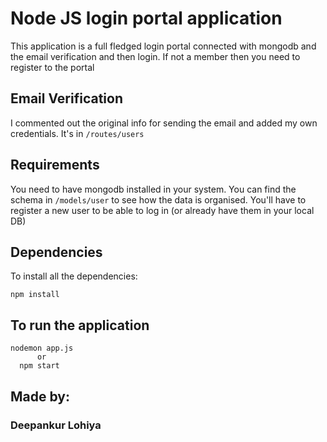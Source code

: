 # Node JS login portal application
This application is a full fledged login portal connected with mongodb and the email verification and then login. If not a member then you need to register to the portal

## Email Verification
I commented out the original info for sending the email and added my own credentials. It's in `/routes/users`

## Requirements
You need to have mongodb installed in your system. You can find the schema in `/models/user` to see how the data is organised. You'll have to register a new user to be able to log in (or already have them in your local DB)

## Dependencies
To install all the dependencies:
```
npm install
```

## To run the application
```
nodemon app.js
      or
  npm start
```

## Made by:
### Deepankur Lohiya
